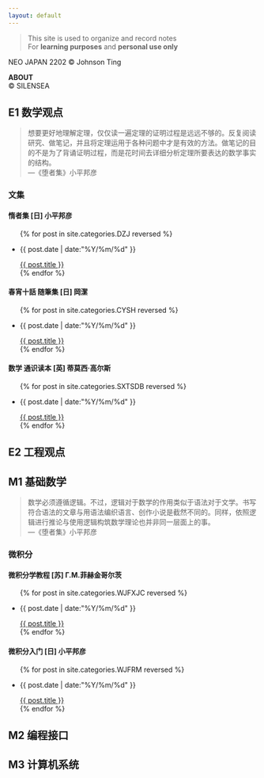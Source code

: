 ```yaml
---
layout: default
---
```


>This site is used to organize and record notes  
>For **learning purposes** and **personal use only**

<div class="intro-img"><p>NEO JAPAN 2202 © Johnson Ting</p></div>
<div class="intro"><p><strong>ABOUT</strong><br>© SILENSEA</p></div>

## E1 数学观点

<div class="cate-img" style="background-image: url(/assets/img/end7.jpg); filter: invert(1);"></div>

>想要更好地理解定理，仅仅读一遍定理的证明过程是远远不够的。反复阅读研究、做笔记，并且将定理运用于各种问题中才是有效的方法。做笔记的目的不是为了背诵证明过程，而是花时间去详细分析定理所要表达的数学事实的结构。  
>—《堕者集》小平邦彦

### 文集

#### 惰者集 [日] 小平邦彦

<ul class = "main-list">
    {% for post in site.categories.DZJ reversed %}
        <li><p class = "post-date">{{ post.date | date:"%Y/%m/%d" }}</p><a href="{{ post.url }}">{{ post.title }}</a></li>
    {% endfor %}
</ul>

#### 春宵十話 随筆集 [日] 岡潔

<ul class = "main-list">
    {% for post in site.categories.CYSH reversed %}
        <li><p class = "post-date">{{ post.date | date:"%Y/%m/%d" }}</p><a href="{{ post.url }}">{{ post.title }}</a></li>
    {% endfor %}
</ul>

#### 数学 通识读本 [英] 蒂莫西·高尔斯

<ul class = "main-list">
    {% for post in site.categories.SXTSDB reversed %}
        <li><p class = "post-date">{{ post.date | date:"%Y/%m/%d" }}</p><a href="{{ post.url }}">{{ post.title }}</a></li>
    {% endfor %}
</ul>

## E2 工程观点

<div class="cate-img" style="background-image: url(/assets/img/end3.png); filter: invert(1); background-position: bottom;" ></div>

## M1 基础数学

<div class="cate-img" style="background-image: url(/assets/img/end4.jpg); filter: invert(1);"></div>

>数学必须遵循逻辑。不过，逻辑对于数学的作用类似于语法对于文学。书写符合语法的文章与用语法编织语言、创作小说是截然不同的。同样，依照逻辑进行推论与使用逻辑构筑数学理论也并非同一层面上的事。  
>—《堕者集》小平邦彦

### 微积分

#### 微积分学教程 [苏] Г.М.菲赫金哥尔茨

<ul class = "main-list">
    {% for post in site.categories.WJFXJC reversed %}
        <li><p class = "post-date">{{ post.date | date:"%Y/%m/%d" }}</p><a href="{{ post.url }}">{{ post.title }}</a></li>
    {% endfor %}
</ul>

#### 微积分入门 [日] 小平邦彦

<ul class = "main-list">
    {% for post in site.categories.WJFRM reversed %}
        <li><p class = "post-date">{{ post.date | date:"%Y/%m/%d" }}</p><a href="{{ post.url }}">{{ post.title }}</a></li>
    {% endfor %}
</ul>

## M2 编程接口

<div class="cate-img" style="background-image: url(/assets/img/end5.jpg); filter: invert(1);"></div>

## M3 计算机系统

<div class="cate-img" style="background-image: url(/assets/img/end6.jpg);"></div>